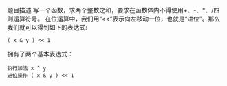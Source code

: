 
题目描述
写一个函数，求两个整数之和，要求在函数体内不得使用+、-、*、/四则运算符号。
在位运算中，我们用“<<”表示向左移动一位，也就是“进位”。那么我们就可以得到如下的表达式:

    ( x & y ) << 1 

拥有了两个基本表达式：

    执行加法 x ^ y
    进位操作 ( x & y ) << 1 